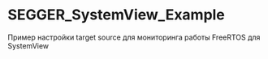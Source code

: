# SEGGER_SystemView_Example
Пример настройки target source для мониторинга работы FreeRTOS для SystemView 

